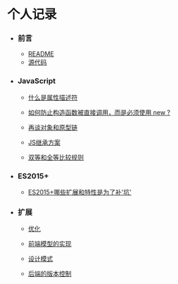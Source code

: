 # 个人记录

- ### 前言
    + [README](#README.md)
    + [源代码](https://github.com/8696/8696)

- ### JavaScript

    + [什么是属性描述符](#doc/javascript/什么是属性描述符.md)

    + [如何防止构造函数被直接调用，而是必须使用 new ?](#doc/javascript/如何防止构造函数被直接调用-而是必须使用new.md)

    + [再谈对象和原型链](#doc/javascript/再谈对象和原型链.md)

    + [JS继承方案](#doc/javascript/JS继承方案.md)

    + [双等和全等比较规则](#doc/javascript/双等和全等比较规则.md)


- ### ES2015+

    + [ES2015+哪些扩展和特性是为了补'坑'](#doc/ES2015/ES2015哪些扩展和特性是为了补坑.md)

- ### 扩展

    + [优化](#doc/扩展/优化.md)

    + [前端模型的实现](#doc/扩展/前端模型的实现.md)

    + [设计模式](#doc/扩展/设计模式.md)

    + [后端的版本控制](#doc/扩展/后端的版本控制.md)



